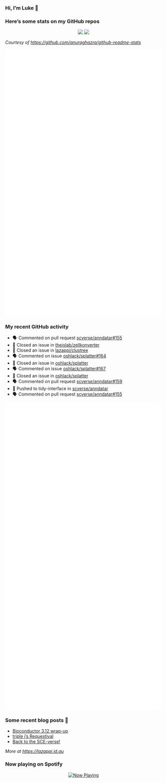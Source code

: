 
<!-- README.md is generated from README.Rmd. Please edit that file -->

### Hi, I’m Luke 👋

<!--
**lazappi/lazappi** is a ✨ _special_ ✨ repository because its `README.md` (this file) appears on your GitHub profile.

Here are some ideas to get you started:

- 🔭 I’m currently working on ...
- 🌱 I’m currently learning ...
- 👯 I’m looking to collaborate on ...
- 🤔 I’m looking for help with ...
- 💬 Ask me about ...
- 📫 How to reach me: ...
- 😄 Pronouns: ...
- ⚡ Fun fact: ...
-->

### Here’s some stats on my GitHub repos

<p align="center">
<img src="https://github-readme-stats.vercel.app/api?username=lazappi&count_private=true&show_icons=true&theme=buefy&hide_title=True">
<img src="https://github-readme-stats.vercel.app/api/top-langs/?username=lazappi&hide=html&theme=buefy&layout=compact">
</p>

*Courtesy of <https://github.com/anuraghazra/github-readme-stats>*

<p align="center" style="width:100%;">
<img src="https://github.com/lazappi/lazappi/raw/main/github-intro.svg">
</p>

### My recent GitHub activity

- 🗣 Commented on pull request
  [scverse/anndatar#155](https://github.com/scverse/anndatar#155)
- 🎊 Closed an issue in
  [theislab/zellkonverter](https://github.com/theislab/zellkonverter)
- 🎊 Closed an issue in
  [lazappi/clustree](https://github.com/lazappi/clustree)
- 🗣 Commented on issue
  [oshlack/splatter#164](https://github.com/oshlack/splatter#164)
- 🎊 Closed an issue in
  [oshlack/splatter](https://github.com/oshlack/splatter)
- 🗣 Commented on issue
  [oshlack/splatter#167](https://github.com/oshlack/splatter#167)
- 🎊 Closed an issue in
  [oshlack/splatter](https://github.com/oshlack/splatter)
- 🗣 Commented on pull request
  [scverse/anndatar#159](https://github.com/scverse/anndatar#159)
- 📨 Pushed to tidy-interface in
  [scverse/anndatar](https://github.com/scverse/anndatar)
- 🗣 Commented on pull request
  [scverse/anndatar#155](https://github.com/scverse/anndatar#155)

<p align="center" style="width:100%;">
<img src="https://github.com/lazappi/lazappi/raw/main/github-status.svg">
</p>

### Some recent blog posts 📝

- [Bioconductor 3.12
  wrap-up](https://lazappi.id.au/posts/2020-10-30-bioconductor-3-12-wrap-up/index.html)
- [triple j’s
  Requestival](https://lazappi.id.au/posts/2020-07-11-requestival/index.html)
- [Back to the
  SCE-verse!](https://lazappi.id.au/posts/2020-05-12-back-to-the-sce-verse/index.html)

*More at <https://lazappi.id.au>*

<!-- ### My latest tweet 👇 and retweet 👉 -->

### Now playing on Spotify

<p align="center">
<a href="https://now-playing-profile.lazappi.vercel.app/now-playing?open">
<img src="https://now-playing-profile.lazappi.vercel.app/now-playing" width="256" height="64" alt="Now Playing">
</a>
</p>
